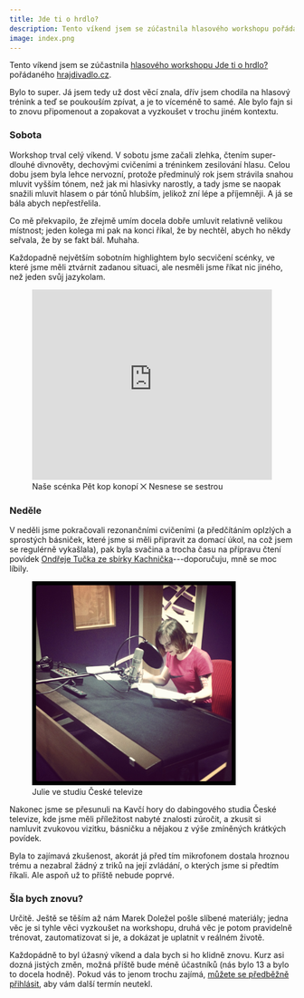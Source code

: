 ```yaml
---
title: Jde ti o hrdlo?
description: Tento víkend jsem se zúčastnila hlasového workshopu pořádaného hrajdivadlo.cz. 
image: index.png
---
```


Tento víkend jsem se zúčastnila [hlasového workshopu Jde ti o hrdlo?](http://www.hrajdivadlo.cz/#!hrdlo/sx2vv) pořádaného [hrajdivadlo.cz](http://hrajdivadlo.cz).

Bylo to super. Já jsem tedy už dost věcí znala, dřív jsem chodila na hlasový trénink a teď se poukouším zpívat, a je to víceméně to samé. Ale bylo fajn si to znovu připomenout a zopakovat a vyzkoušet v trochu jiném kontextu.

### Sobota

Workshop trval celý víkend. V sobotu jsme začali zlehka, čtením super-dlouhé divnověty, dechovými cvičeními a tréninkem zesilování hlasu. Celou dobu jsem byla lehce nervozní, protože předminulý rok jsem strávila snahou mluvit vyšším tónem, než jak mi hlasivky narostly, a tady jsme se naopak snažili mluvit hlasem o pár tónů hlubším, jelikož zní lépe a příjemněji. A já se bála abych nepřestřelila.  

Co mě překvapilo, že zřejmě umím docela dobře umluvit relativně velikou místnost; jeden kolega mi pak na konci říkal, že by nechtěl, abych ho někdy seřvala, že by se fakt bál. Muhaha.

Každopadně největším sobotním highlightem bylo secvičení scénky, ve které jsme měli ztvárnit zadanou situaci, ale nesměli jsme říkat nic jiného, než jeden svůj jazykolam.

<figure>
  <iframe width="100%" height="336" style="margin: 0 auto;" src="https://www.youtube.com/embed/7MLsNIJWci4" frameborder="0" allowfullscreen></iframe>
  <figcaption>Naše scénka Pět kop konopí ⨉ Nesnese se sestrou</figcaption>
</figure>

### Neděle

V neděli jsme pokračovali rezonančními cvičeními (a předčítáním oplzlých a sprostých básniček, které jsme si měli připravit za domací úkol, na což jsem se regulérně vykašlala), pak byla svačina a trocha času na přípravu čtení povídek  [Ondřeje Tučka ze sbírky Kachnička](https://www.kosmas.cz/knihy/141270/kachnicka/)---doporučuju, mně se moc líbily. 

<figure class="pull-right">
  <img src="studio.jpeg" width="360" alt="Julie ve studiu České televize">
  <figcaption>Julie ve studiu České televize</figcaption>
</figure>

Nakonec jsme se přesunuli na Kavčí hory do dabingového studia České televize, kde jsme měli příležitost nabyté znalosti zúročit, a zkusit si namluvit zvukovou vizitku, básničku a nějakou z výše zmíněných krátkých povídek.

Byla to zajímavá zkušenost, akorát já před tím mikrofonem dostala hroznou trému a nezabral žádný z triků na její zvládání, o kterých jsme si předtím říkali. Ale aspoň už to příště nebude poprvé.

### Šla bych znovu?

Určitě. Ještě se těším až nám Marek Doležel pošle slíbené materiály; jedna věc je si tyhle věci vyzkoušet na workshopu, druhá věc je potom pravidelně trénovat, zautomatizovat si je, a dokázat je uplatnit v reálném životě.

Každopádně to byl úžasný víkend a dala bych si ho klidně znovu. Kurz asi dozná jistých změn, možná příště bude méně účastníků (nás bylo 13 a bylo to docela hodně). Pokud vás to jenom trochu zajímá, [můžete se předběžně přihlásit](http://www.hrajdivadlo.cz/#!hrdlo/sx2vv), aby vám další termín neutekl. 